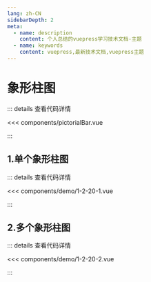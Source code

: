 ```yaml
---
lang: zh-CN
sidebarDepth: 2
meta:
  - name: description
    content: 个人总结的vuepress学习技术文档-主题
  - name: keywords
    content: vuepress,最新技术文档,vuepress主题
---
```


# 象形柱图

::: details 查看代码详情

<<< components/pictorialBar.vue

:::
## 1.单个象形柱图


  <Container url="https://zhoubichuan.com/resume/demo/?type=echarts&name=1-2-20-1.vue" />

::: details 查看代码详情

<<< components/demo/1-2-20-1.vue

:::

## 2.多个象形柱图


  <Container url="https://zhoubichuan.com/resume/demo/?type=echarts&name=1-2-20-2.vue" />

::: details 查看代码详情

<<< components/demo/1-2-20-2.vue

:::
